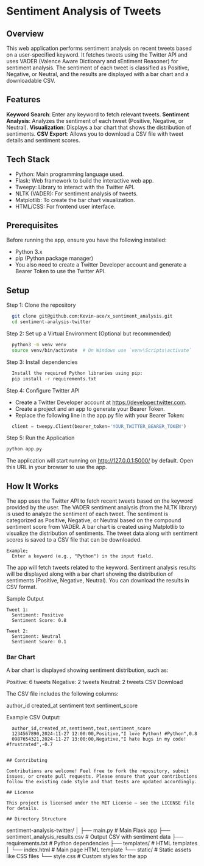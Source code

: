 # Sentiment Analysis of Tweets

## Overview

This web application performs sentiment analysis on recent tweets based on a user-specified keyword. It fetches tweets using the Twitter API and uses VADER (Valence Aware Dictionary and sEntiment Reasoner) for sentiment analysis. The sentiment of each tweet is classified as Positive, Negative, or Neutral, and the results are displayed with a bar chart and a downloadable CSV.

## Features

**Keyword Search**: Enter any keyword to fetch relevant tweets.
**Sentiment Analysis**: Analyzes the sentiment of each tweet (Positive, Negative, or Neutral).
**Visualization**: Displays a bar chart that shows the distribution of sentiments.
**CSV Export**: Allows you to download a CSV file with tweet details and sentiment scores.

## Tech Stack

- Python: Main programming language used.
- Flask: Web framework to build the interactive web app.
- Tweepy: Library to interact with the Twitter API.
- NLTK (VADER): For sentiment analysis of tweets.
- Matplotlib: To create the bar chart visualization.
- HTML/CSS: For frontend user interface.

## Prerequisites

Before running the app, ensure you have the following installed:

- Python 3.x
- pip (Python package manager)
- You also need to create a Twitter Developer account and generate a Bearer Token to use the Twitter API.

## Setup

Step 1: Clone the repository
```bash
  git clone git@github.com:Kevin-ace/x_sentiment_analysis.git
  cd sentiment-analysis-twitter
```

Step 2: Set up a Virtual Environment (Optional but recommended)
```bash
  python3 -m venv venv
  source venv/bin/activate  # On Windows use `venv\Scripts\activate`
```

Step 3: Install dependencies
```bash
  Install the required Python libraries using pip:
  pip install -r requirements.txt
```

Step 4: Configure Twitter API
- Create a Twitter Developer account at https://developer.twitter.com.
- Create a project and an app to generate your Bearer Token.
- Replace the following line in the app.py file with your Bearer Token:
```python
  client = tweepy.Client(bearer_token='YOUR_TWITTER_BEARER_TOKEN')
```
Step 5: Run the Application
```bash
python app.py
```
The application will start running on http://127.0.0.1:5000/ by default. Open this URL in your browser to use the app.

## How It Works

  The app uses the Twitter API to fetch recent tweets based on the keyword provided by the user.
  The VADER sentiment analysis (from the NLTK library) is used to analyze the sentiment of each tweet.
  The sentiment is categorized as Positive, Negative, or Neutral based on the compound sentiment score from VADER.
  A bar chart is created using Matplotlib to visualize the distribution of sentiments.
  The tweet data along with sentiment scores is saved to a CSV file that can be downloaded.

    Example;
      Enter a keyword (e.g., "Python") in the input field.

  The app will fetch tweets related to the keyword.
  Sentiment analysis results will be displayed along with a bar chart showing the distribution of sentiments (Positive, Negative, Neutral).
  You can download the results in CSV format.

  Sample Output
  ```
  Tweet 1:
    Sentiment: Positive
    Sentiment Score: 0.8
  ```
  ```
  Tweet 2:
    Sentiment: Neutral
    Sentiment Score: 0.1
  ```

### Bar Chart
A bar chart is displayed showing sentiment distribution, such as:

Positive: 6 tweets
Negative: 2 tweets
Neutral: 2 tweets
CSV Download

The CSV file includes the following columns:

author_id
created_at
sentiment
text
sentiment_score

Example CSV Output:
```
  author_id,created_at,sentiment,text,sentiment_score
  1234567890,2024-11-27 12:00:00,Positive,"I love Python! #Python",0.8
  0987654321,2024-11-27 13:00:00,Negative,"I hate bugs in my code! #frustrated",-0.7
  ```
```

## Contributing

Contributions are welcome! Feel free to fork the repository, submit issues, or create pull requests. Please ensure that your contributions follow the existing code style and that tests are updated accordingly.

## License

This project is licensed under the MIT License – see the LICENSE file for details.

## Directory Structure
```
sentiment-analysis-twitter/
│
├── main.py                # Main Flask app
├── sentiment_analysis_results.csv  # Output CSV with sentiment data
├── requirements.txt      # Python dependencies
├── templates/            # HTML templates
│   └── index.html        # Main page HTML template
└── static/               # Static assets like CSS files
    └── style.css         # Custom styles for the app
```